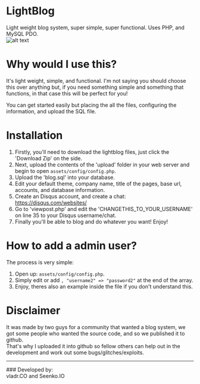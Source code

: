 LightBlog
=========

Light weight blog system, super simple, super functional. 
Uses PHP, and MySQL PDO. <br>
![alt text](https://vladr.co.uk/img/presentation.png "Title")

Why would I use this?
=========
It's light weight, simple, and functional. I'm not saying you should choose this over anything but, if you need something simple and something that functions, in that case this will be perfect for you! 

You can get started easily but placing the all the files, configuring the information, and upload the SQL file.

Installation
=========

1. Firstly, you'll need to download the lightblog files, just click the 'Download Zip' on the side.
2. Next, upload the contents of the 'upload' folder in your web server and begin to open <code>assets/config/config.php</code>.
3. Upload the 'blog.sql' into your database.
4. Edit your default theme, company name, title of the pages, base url, accounts, and database information.
5. Create an Disqus account, and create a chat: https://disqus.com/websites/
6. Go to 'viewpost.php' and edit the 'CHANGETHIS_TO_YOUR_USERNAME' on line 35 to your Disqus username/chat.
7. Finally you'll be able to blog and do whatever you want! Enjoy!

How to add a admin user?
=========
The process is very simple:<br>
1. Open up: <code>assets/config/config.php</code>.<br>
2. Simply edit or add <code>, "username2" => "password2"</code> at the end of the array.<br>
3. Enjoy, theres also an example inside the file if you don't understand this.<br>

Disclaimer
=========
It was made by two guys for a community that wanted a blog system, we got some people who wanted the source code, and so we published it to github. <br>
That's why I uploaded it into github so fellow others can help out in the development and work out some bugs/glitches/exploits.

<hr>
### Developed by:<br>
vladr.CO and Seenko.IO
